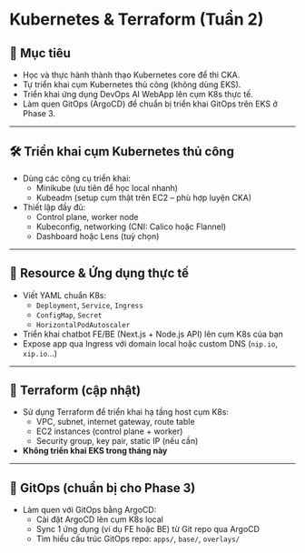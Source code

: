 # Kubernetes & Terraform (Tuần 2)

## 🎯 Mục tiêu
- Học và thực hành thành thạo Kubernetes core để thi CKA.
- Tự triển khai cụm Kubernetes thủ công (không dùng EKS).
- Triển khai ứng dụng DevOps AI WebApp lên cụm K8s thực tế.
- Làm quen GitOps (ArgoCD) để chuẩn bị triển khai GitOps trên EKS ở Phase 3.

---

## 🛠 Triển khai cụm Kubernetes thủ công
- Dùng các công cụ triển khai:
  - Minikube (ưu tiên để học local nhanh)
  - Kubeadm (setup cụm thật trên EC2 – phù hợp luyện CKA)
- Thiết lập đầy đủ:
  - Control plane, worker node
  - Kubeconfig, networking (CNI: Calico hoặc Flannel)
  - Dashboard hoặc Lens (tuỳ chọn)

---

## 🧩 Resource & Ứng dụng thực tế
- Viết YAML chuẩn K8s:
  - `Deployment`, `Service`, `Ingress`
  - `ConfigMap`, `Secret`
  - `HorizontalPodAutoscaler`
- Triển khai chatbot FE/BE (Next.js + Node.js API) lên cụm K8s của bạn
- Expose app qua Ingress với domain local hoặc custom DNS (`nip.io`, `xip.io`...)

---

## 🔁 Terraform (cập nhật)
- Sử dụng Terraform để triển khai hạ tầng host cụm K8s:
  - VPC, subnet, internet gateway, route table
  - EC2 instances (control plane + worker)
  - Security group, key pair, static IP (nếu cần)
- **Không triển khai EKS trong tháng này**

---

## 🔧 GitOps (chuẩn bị cho Phase 3)
- Làm quen với GitOps bằng ArgoCD:
  - Cài đặt ArgoCD lên cụm K8s local
  - Sync 1 ứng dụng (ví dụ FE hoặc BE) từ Git repo qua ArgoCD
  - Tìm hiểu cấu trúc GitOps repo: `apps/`, `base/`, `overlays/`